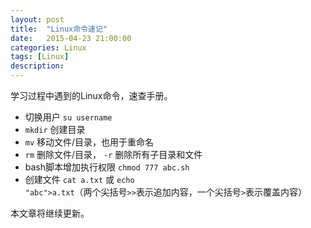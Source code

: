 ```yaml
---
layout: post
title:  "Linux命令速记"
date:   2015-04-23 21:00:00
categories: Linux
tags: [Linux]
description: 
---
```

学习过程中遇到的Linux命令，速查手册。<!--more-->

* 切换用户 <code>su username</code>
* <code>mkdir</code> 创建目录
* <code>mv</code> 移动文件/目录，也用于重命名
* <code>rm</code> 删除文件/目录，  <code>-r</code> 删除所有子目录和文件
* bash脚本增加执行权限 <code>chmod 777 abc.sh</code>
* 创建文件 <code>cat a.txt</code> 或 <code>echo "abc">a.txt</code>（两个尖括号<code>>></code>表示追加内容，一个尖括号<code>></code>表示覆盖内容）

本文章将继续更新。